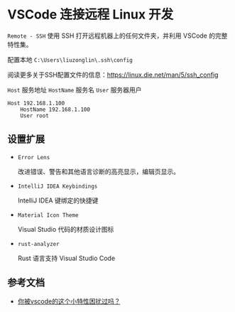 # VSCode 连接远程 Linux 开发

`Remote - SSH` 使用 SSH 打开远程机器上的任何文件夹，并利用 VSCode 的完整特性集。

配置本地 `C:\Users\liuzonglin\.ssh\config`

阅读更多关于SSH配置文件的信息：<https://linux.die.net/man/5/ssh_config>

`Host` 服务地址 `HostName` 服务名  `User` 服务器用户

```config
Host 192.168.1.100
    HostName 192.168.1.100
    User root
```

## 设置扩展

- `Error Lens`

    改进错误、警告和其他语言诊断的高亮显示，编辑页显示。

- `IntelliJ IDEA Keybindings`

    IntelliJ IDEA 键绑定的快捷键

- `Material Icon Theme`

    Visual Studio 代码的材质设计图标

- `rust-analyzer`

    Rust 语言支持 Visual Studio Code

## 参考文档

- [你被vscode的这个小特性困扰过吗？](https://www.bilibili.com/video/BV1uG4y1S7Uf/?spm_id_from=333.999.0.0&vd_source=9bfc54d2ed901f1eab04708cc346c2f5)

